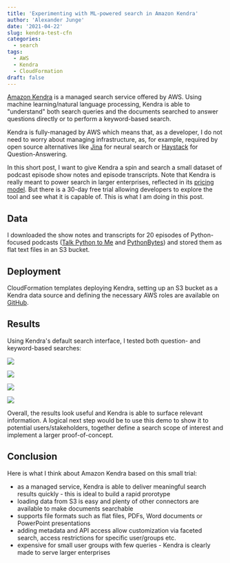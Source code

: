 ```yaml
---
title: 'Experimenting with ML-powered search in Amazon Kendra'
author: 'Alexander Junge'
date: '2021-04-22'
slug: kendra-test-cfn
categories:
  - search
tags:
  - AWS
  - Kendra
  - CloudFormation
draft: false
---
```


[Amazon Kendra](https://aws.amazon.com/kendra/) is a managed search service offered by AWS.
Using machine learning/natural language processing, Kendra is able to "understand" both search queries
and the documents searched to answer questions directly or to perform a keyword-based search.

Kendra is fully-managed by AWS which means that, as a developer, I do not need to worry about managing infrastructure,
as, for example, required by open source alternatives like [Jina](https://jina.ai) for neural search or [Haystack](https://haystack.deepset.ai) for Question-Answering.

In this short post, I want to give Kendra a spin and search a small dataset of
podcast episode show notes and episode transcripts.
Note that Kendra is really meant to power search in larger enterprises,
reflected in its [pricing model](https://aws.amazon.com/kendra/pricing/).
But there is a 30-day free trial
allowing developers to explore the tool and see what it is capable of. 
This is what I am doing in this post.

## Data 

I downloaded the show notes and transcripts for 20 episodes of Python-focused podcasts
([Talk Python to Me](https://talkpython.fm/home) and [PythonBytes](https://pythonbytes.fm))
and stored them as flat text files in an S3 bucket.

## Deployment

CloudFormation templates deploying Kendra, setting up an S3 bucket as a Kendra data source and
defining the necessary AWS roles are available on [GitHub](https://github.com/JungeAlexander/kbase_search/tree/main/kendra/cloudformation).

## Results

Using Kendra's default search interface, I tested both question- and keyword-based searches:

![](/posts/2021-04-22/bandit.png)

![](/posts/2021-04-22/data_warehouse.png)

![](/posts/2021-04-22/hadoop.png)

![](/posts/2021-04-22/python_rest.png)

Overall, the results look useful and Kendra is able to surface relevant information.
A logical next step would be to use this demo to show it to potential users/stakeholders,
together define a search scope of interest and implement a larger proof-of-concept.

## Conclusion

Here is what I think about Amazon Kendra based on this small trial:

- as a managed service, Kendra is able to deliver meaningful search results quickly - this is ideal to build a rapid prorotype
- loading data from S3 is easy and plenty of other connectors are available to make documents searchable 
- supports file formats such as flat files, PDFs, Word documents or PowerPoint presentations
- adding metadata and API access allow customization via faceted search, access restrictions for specific user/groups etc.
- expensive for small user groups with few queries - Kendra is clearly made to serve larger enterprises